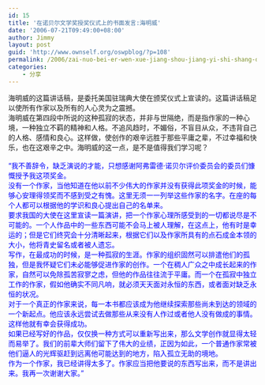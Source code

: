 ```yaml
---
id: 15
title: '在诺贝尔文学奖授奖仪式上的书面发言:海明威'
date: '2006-07-21T09:49:00+08:00'
author: Jimmy
layout: post
guid: 'http://www.ownself.org/oswpblog/?p=108'
permalink: /2006/zai-nuo-bei-er-wen-xue-jiang-shou-jiang-yi-shi-shang-de-shu-mian-fa-yan-hai-ming-wei.html
categories:
    - 分享
---
```


 海明威的这篇讲话稿，是委托美国驻瑞典大使在颁奖仪式上宣读的。这篇讲话稿足以使所有作家以及所有的人心灵为之震撼。   
 海明威在第四段中所说的这种孤寂的状态，并非与世隔绝，而是指作家的一种心境，一种独立不羁的精神和人格。不追风趋时，不媚俗，不盲目从众，不违背自己的人格、感情和良心。这样做，使创作的艰辛远胜于那些平庸之辈，不过幸福和快乐，也在这艰辛之中。海明威的这一点，是不是值得我们学习呢？   
<font color="#0000ff">   
 “我不善辞令，缺乏演说的才能，只想感谢阿弗雷德·诺贝尔评价委员会的委员们慷慨授予我这项奖金。   
 没有一个作家，当他知道在他以前不少伟大的作家并没有获得此项奖金的时候，能够心安理得领奖而不感到受之有愧。这里无须一一列举这些作家的名字。在座的每个人都可以根据他的学识和良心提出自己的名单来。   
 要求我国的大使在这里宣读一篇演讲，把一个作家心理所感受到的一切都说尽是不可能的。一个人作品中的一些东西可能不会马上被人理解，在这点上，他有时是幸运的；但是它们终究会十分清晰起来，根据它们以及作家所具有的点石成金本领的大小，他将青史留名或者被人遗忘。   
 写作，在最成功的时候，是一种孤寂的生涯。作家的组织固然可以排遣他们的孤独，但是我怀疑它们未必能够促进作家的创作。一个在稠人广众之中成长起来的作家，自然可以免除孤苦寂寥之虑，但他的作品往往流于平庸。而一个在孤寂中独立工作的作家，假如他确实不同凡响，就必须天天面对永恒的东西，或者面对缺乏永恒的状况。   
 对于一个真正的作家来说，每一本书都应该成为他继续探索那些尚未到达的领域的一个新起点。他应该永远尝试去做那些从来没有人作过或者他人没有做成的事情。这样他就有幸会获得成功。   
 如果已经写好的作品，仅仅换一种方式可以重新写出来，那么文学创作就显得太轻而易举了。我们的前辈大师们留下了伟大的业绩，正因为如此，一个普通作家常被他们逼人的光辉驱赶到远离他可能达到的地方，陷入孤立无助的境地。   
 作为一个作家，我已经讲得太多了。作家应当把他要说的东西写出来，而不是讲出来。我再一次谢谢大家。”</font>